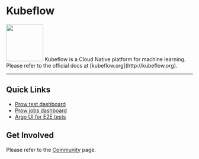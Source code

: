 # Kubeflow

<img src="https://www.kubeflow.org/images/logo.svg" width="100">
Kubeflow is a Cloud Native platform for machine learning.
Please refer to the official docs at [kubeflow.org](http://kubeflow.org).

---


## Quick Links
* [Prow test dashboard](https://k8s-testgrid.appspot.com/sig-big-data)
* [Prow jobs dashboard](https://prow.k8s.io/?repo=kubeflow%2Fkubeflow)
* [Argo UI for E2E tests](http://testing-argo.kubeflow.org)

## Get Involved
Please refer to the [Community](https://www.kubeflow.org/docs/about/community/) page.

